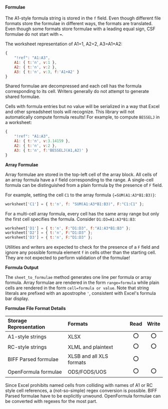 #### Formulae

The A1-style formula string is stored in the `f` field.  Even though different
file formats store the formulae in different ways, the formats are translated.
Even though some formats store formulae with a leading equal sign, CSF formulae
do not start with `=`.

The worksheet representation of A1=1, A2=2, A3=A1+A2:

```js
{
	"!ref": "A1:A3",
	A1: { t:'n', v:1 },
	A2: { t:'n', v:2 },
	A3: { t:'n', v:3, f:'A1+A2' }
}
```

Shared formulae are decompressed and each cell has the formula corresponding to
its cell.  Writers generally do not attempt to generate shared formulae.

Cells with formula entries but no value will be serialized in a way that Excel
and other spreadsheet tools will recognize.  This library will not automatically
compute formula results!  For example, to compute `BESSELJ` in a worksheet:

```js
{
	"!ref": "A1:A3",
	A1: { t:'n', v:3.14159 },
	A2: { t:'n', v:2 },
	A3: { t:'n', f:'BESSELJ(A1,A2)' }
}
```

**Array Formulae**

Array formulae are stored in the top-left cell of the array block.  All cells
of an array formula have a `F` field corresponding to the range.  A single-cell
formula can be distinguished from a plain formula by the presence of `F` field.

For example, setting the cell `C1` to the array formula `{=SUM(A1:A3*B1:B3)}`:

```js
worksheet['C1'] = { t:'n', f: "SUM(A1:A3*B1:B3)", F:"C1:C1" };
```

For a multi-cell array formula, every cell has the same array range but only the
first cell specifies the formula.  Consider `D1:D3=A1:A3*B1:B3`:

```js
worksheet['D1'] = { t:'n', F:"D1:D3", f:"A1:A3*B1:B3" };
worksheet['D2'] = { t:'n', F:"D1:D3" };
worksheet['D3'] = { t:'n', F:"D1:D3" };
```

Utilities and writers are expected to check for the presence of a `F` field and
ignore any possible formula element `f` in cells other than the starting cell.
They are not expected to perform validation of the formulae!

**Formula Output**

The `sheet_to_formulae` method generates one line per formula or array formula.
Array formulae are rendered in the form `range=formula` while plain cells are
rendered in the form `cell=formula or value`.  Note that string literals are
prefixed with an apostrophe `'`, consistent with Excel's formula bar display.

**Formulae File Format Details**

| Storage Representation | Formats                  | Read  | Write |
|:-----------------------|:-------------------------|:-----:|:-----:|
| A1-style strings       | XLSX                     |  :o:  |  :o:  |
| RC-style strings       | XLML and plaintext       |  :o:  |  :o:  |
| BIFF Parsed formulae   | XLSB and all XLS formats |  :o:  |       |
| OpenFormula formulae   | ODS/FODS/UOS             |  :o:  |  :o:  |

Since Excel prohibits named cells from colliding with names of A1 or RC style
cell references, a (not-so-simple) regex conversion is possible.  BIFF Parsed
formulae have to be explicitly unwound.  OpenFormula formulae can be converted
with regexes for the most part.

